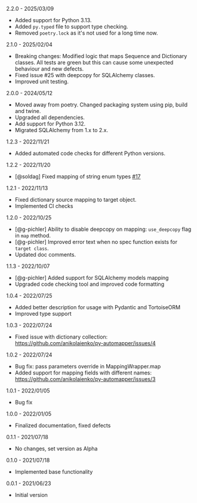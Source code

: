 2.2.0 - 2025/03/09
* Added support for Python 3.13.
* Added `py.typed` file to support type checking.
* Removed `poetry.lock` as it's not used for a long time now.

2.1.0 - 2025/02/04
* Breaking changes: Modified logic that maps Sequence and Dictionary classes. All tests are green but this can cause some unexpected behaviour and new defects.
* Fixed issue #25 with deepcopy for SQLAlchemy classes.
* Improved unit testing.

2.0.0 - 2024/05/12
* Moved away from poetry. Changed packaging system using pip, build and twine.
* Upgraded all dependencies.
* Add support for Python 3.12.
* Migrated SQLAlchemy from 1.x to 2.x.

1.2.3 - 2022/11/21
* Added automated code checks for different Python versions.

1.2.2 - 2022/11/20
* [@soldag] Fixed mapping of string enum types [#17](https://github.com/anikolaienko/py-automapper/pull/17)

1.2.1 - 2022/11/13
* Fixed dictionary source mapping to target object.
* Implemented CI checks

1.2.0 - 2022/10/25
* [@g-pichler] Ability to disable deepcopy on mapping: `use_deepcopy` flag in `map` method.
* [@g-pichler] Improved error text when no spec function exists for `target class`.
* Updated doc comments.

1.1.3 - 2022/10/07
* [@g-pichler] Added support for SQLAlchemy models mapping
* Upgraded code checking tool and improved code formatting

1.0.4 - 2022/07/25
* Added better description for usage with Pydantic and TortoiseORM
* Improved type support

1.0.3 - 2022/07/24
* Fixed issue with dictionary collection: https://github.com/anikolaienko/py-automapper/issues/4

1.0.2 - 2022/07/24
* Bug fix: pass parameters override in MappingWrapper.map
* Added support for mapping fields with different names: https://github.com/anikolaienko/py-automapper/issues/3

1.0.1 - 2022/01/05
* Bug fix

1.0.0 - 2022/01/05
* Finalized documentation, fixed defects

0.1.1 - 2021/07/18
* No changes, set version as Alpha

0.1.0 - 2021/07/18
* Implemented base functionality

0.0.1 - 2021/06/23
* Initial version